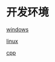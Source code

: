 
# 开发环境

[windows](../%E7%8E%AF%E5%A2%83/windows.md)

[linux](../%E7%8E%AF%E5%A2%83/linux.md)

[cpp](../%E7%8E%AF%E5%A2%83/cpp.md)
